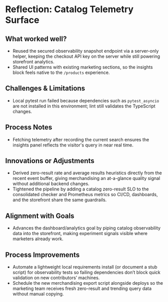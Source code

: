 # Reflection: Catalog Telemetry Surface

## What worked well?
- Reused the secured observability snapshot endpoint via a server-only helper, keeping the checkout API key on the server while still powering storefront analytics.
- Shared UI patterns with existing marketing sections, so the insights block feels native to the `/products` experience.

## Challenges & Limitations
- Local pytest run failed because dependencies such as `pytest_asyncio` are not installed in this environment; lint still validates the TypeScript changes.

## Process Notes
- Fetching telemetry after recording the current search ensures the insights panel reflects the visitor's query in near real time.

## Innovations or Adjustments
- Derived zero-result rate and average results heuristics directly from the recent event buffer, giving merchandising an at-a-glance quality signal without additional backend changes.
- Tightened the pipeline by adding a catalog zero-result SLO to the consolidated checker and Prometheus metrics so CI/CD, dashboards, and the storefront share the same guardrails.

## Alignment with Goals
- Advances the dashboard/analytics goal by piping catalog observability data into the storefront, making experiment signals visible where marketers already work.

## Process Improvements
- Automate a lightweight local requirements install (or document a stub script) for observability tests so failing dependencies don’t block quick validation on new contributors’ machines.
- Schedule the new merchandising export script alongside deploys so the marketing team receives fresh zero-result and trending query data without manual copying.
